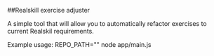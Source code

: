 ##Realskill exercise adjuster

A simple tool that will allow you to automatically refactor exercises to current Realskil requirements.

Example usage:
REPO_PATH="<your repo path>" node app/main.js
